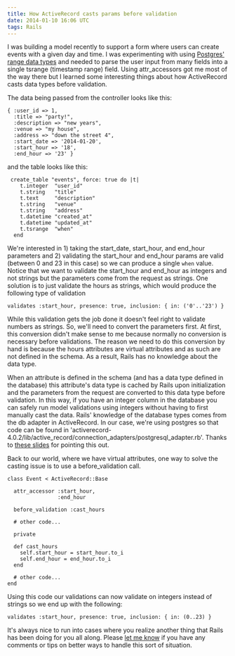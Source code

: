 ```yaml
---
title: How ActiveRecord casts params before validation
date: 2014-01-10 16:06 UTC
tags: Rails
---
```


I was building a model recently to support a form where users can create events
with a given day and time.  I was experimenting with using [Postgres' range data
types](http://www.simontaranto.com/2013/12/31/using-postgresql-s-tsrange-range-type-with-rails.html)
and needed to parse the user input from many fields into a single tsrange
(timestamp range) field.  Using attr\_accessors got me most of the way there but
I learned some interesting things about how ActiveRecord casts data types before
validation.

The data being passed from the controller looks like this:

```
{ :user_id => 1,
  :title => "party!",
  :description => "new years",
  :venue => "my house",
  :address => "down the street 4",
  :start_date => '2014-01-20',
  :start_hour => '18',
  :end_hour => '23' }
```

and the table looks like this:

```
 create_table "events", force: true do |t|
    t.integer  "user_id"
    t.string   "title"
    t.text     "description"
    t.string   "venue"
    t.string   "address"
    t.datetime "created_at"
    t.datetime "updated_at"
    t.tsrange  "when"
  end
```

We're interested in 1) taking the start\_date, start\_hour, and end\_hour parameters
 and 2) validating the start\_hour and end\_hour params are valid (between 0 and
23 in this case) so we can produce a single `when` value. Notice that we want to validate the start\_hour and end\_hour as
integers and not strings but the parameters come from the request as strings.
One solution is to just validate the hours as strings, which would produce the following
type of validation

```
validates :start_hour, presence: true, inclusion: { in: ('0'..'23') }
```

While this validation gets the job done it doesn't feel right to validate numbers
as strings.  So, we'll need to convert the parameters first.  At first, this conversion
didn't make sense to me because normally no conversion is necessary before validations.
The reason we need to do this conversion by hand is because the hours attributes are virtual
attributes and as such are not defined in the schema.  As a result, Rails has no knowledge
about the data type.

When an attribute is defined in the schema (and has a data type defined
in the database) this attribute's data type is cached by Rails upon initialization and
the parameters from the request are converted to this data type before validation.  In
this way, if you have an integer column in the database you can safely run model validations
using integers without having to first manually cast the data.  Rails' knowledge of
the database types comes from the db adapter in ActiveRecord.  In our case, we're using
postgres so that code can be found in 'activerecord-4.0.2/lib/active\_record/connection\_adapters/postgresql_adapter.rb'.
Thanks to [these slides](http://www.slideshare.net/thehoagie/active-records-beforetypecast)
for pointing this out.

Back to our world, where we have virtual attributes, one way to solve the casting
issue is to use a before\_validation call.

```
class Event < ActiveRecord::Base

  attr_accessor :start_hour,
                :end_hour

  before_validation :cast_hours

  # other code...

  private

  def cast_hours
    self.start_hour = start_hour.to_i
    self.end_hour = end_hour.to_i
  end

  # other code...
end
```

Using this code our validations can now validate on integers instead of strings
so we end up with the following:


```
validates :start_hour, presence: true, inclusion: { in: (0..23) }
```

It's always nice to run into cases where you realize another thing that Rails
has been doing for you all along.  Please [let me know](https://twitter.com/SimonTaranto)
if you have any comments or tips on better ways to handle this sort of situation.
